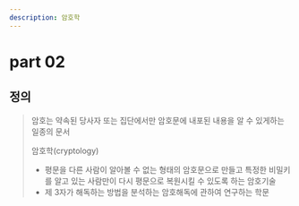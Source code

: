```yaml
---
description: 암호학
---
```


# part 02

## 정의

> 암호는 약속된 당사자 또는 집단에서만 암호문에 내포된 내용을 알 수 있게하는 일종의 문서
>
> 암호학\(cryptology\)
>
> * 평문을 다른 사람이 알아볼 수 없는 형태의 암호문으로 만들고 특정한 비밀키를 알고 있는 사람만이 다시 평문으로 복원시킬 수 있도록 하는 암호기술
> * 제 3자가 해독하는 방법을 분석하는 암호해독에 관하여 연구하는 학문





